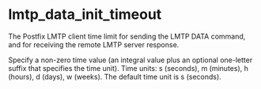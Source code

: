 # lmtp_data_init_timeout 


The Postfix LMTP client time limit for sending the LMTP DATA command,
and
for receiving the remote LMTP server response.


 Specify a non-zero time value (an integral value plus an optional
one-letter suffix that specifies the time unit).  Time units: s
(seconds), m (minutes), h (hours), d (days), w (weeks).
The default time unit is s (seconds).  


